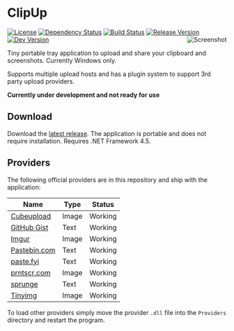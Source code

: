# ClipUp
[![License](https://img.shields.io/github/license/JoeBiellik/clipup.svg)](LICENSE.md)
[![Dependency Status](https://img.shields.io/versioneye/d/user/projects/584b570ddf01d500374be6cd.svg)](https://www.versioneye.com/user/projects/584b570ddf01d500374be6cd)
[![Build Status](https://img.shields.io/travis/JoeBiellik/clipup.svg)](https://travis-ci.org/JoeBiellik/clipup)
[![Release Version](https://img.shields.io/github/release/JoeBiellik/clipup.svg)](https://github.com/JoeBiellik/clipup/releases)
[![Dev Version](https://img.shields.io/bintray/v/joebiellik/clipup/ClipUp.svg?label=dev)](https://dl.bintray.com/joebiellik/clipup/)
<img align="right" alt="Screenshot" src="https://cloud.githubusercontent.com/assets/43646/21069322/8f04cf4e-be70-11e6-9518-d4d96fdc2834.png">

Tiny portable tray application to upload and share your clipboard and screenshots.
Currently Windows only.

Supports multiple upload hosts and has a plugin system to support 3rd party upload providers.

**Currently under development and not ready for use**

## Download
Download the [latest release](https://github.com/JoeBiellik/clipup/releases/latest). The application is portable and does not require installation. Requires .NET Framework 4.5.

## Providers
The following official providers are in this repository and ship with the application:

Name | Type | Status
---- | ---- | ------
[Cubeupload](http://cubeupload.com/) | Image | Working
[GitHub Gist](https://gist.github.com/) | Text | Working
[Imgur](https://imgur.com/) | Image | Working
[Pastebin.com](http://pastebin.com/) | Text | Working
[paste.fyi](http://paste.fyi/) | Text | Working
[prntscr.com](http://prntscr.com/) | Image | Working
[sprunge](http://sprunge.us/) | Text | Working
[Tinyimg](http://tinyimg.io/) | Image | Working

To load other providers simply move the provider ``.dll`` file into the ``Providers`` directory and restart the program.
